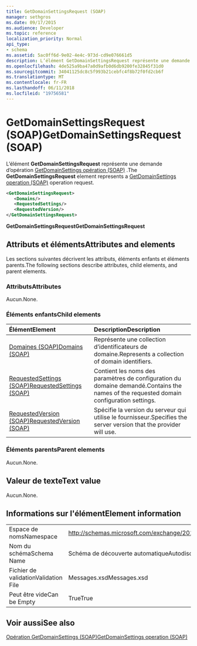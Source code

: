 ```yaml
---
title: GetDomainSettingsRequest (SOAP)
manager: sethgros
ms.date: 09/17/2015
ms.audience: Developer
ms.topic: reference
localization_priority: Normal
api_type:
- schema
ms.assetid: 5ac0ff6d-9e02-4e4c-973d-cd9e076661d5
description: L’élément GetDomainSettingsRequest représente une demande d’opération GetDomainSettings opération (SOAP).
ms.openlocfilehash: 4de525a9ba47a0d9afb0d6db9200fe32845f31d0
ms.sourcegitcommit: 34041125dc8c5f993b21cebfc4f8b72f0fd2cb6f
ms.translationtype: MT
ms.contentlocale: fr-FR
ms.lasthandoff: 06/11/2018
ms.locfileid: "19756581"
---
```

# <a name="getdomainsettingsrequest-soap"></a><span data-ttu-id="1d0f8-103">GetDomainSettingsRequest (SOAP)</span><span class="sxs-lookup"><span data-stu-id="1d0f8-103">GetDomainSettingsRequest (SOAP)</span></span>

<span data-ttu-id="1d0f8-104">L’élément **GetDomainSettingsRequest** représente une demande d’opération [GetDomainSettings opération (SOAP)](getdomainsettings-operation-soap.md) .</span><span class="sxs-lookup"><span data-stu-id="1d0f8-104">The **GetDomainSettingsRequest** element represents a [GetDomainSettings operation (SOAP)](getdomainsettings-operation-soap.md) operation request.</span></span> 
  
```XML
<GetDomainSettingsRequest>
   <Domains/>
   <RequestedSettings/>
   <RequestedVersion/>
</GetDomainSettingsRequest>
```

 <span data-ttu-id="1d0f8-105">**GetDomainSettingsRequest**</span><span class="sxs-lookup"><span data-stu-id="1d0f8-105">**GetDomainSettingsRequest**</span></span>
## <a name="attributes-and-elements"></a><span data-ttu-id="1d0f8-106">Attributs et éléments</span><span class="sxs-lookup"><span data-stu-id="1d0f8-106">Attributes and elements</span></span>

<span data-ttu-id="1d0f8-107">Les sections suivantes décrivent les attributs, éléments enfants et éléments parents.</span><span class="sxs-lookup"><span data-stu-id="1d0f8-107">The following sections describe attributes, child elements, and parent elements.</span></span>
  
### <a name="attributes"></a><span data-ttu-id="1d0f8-108">Attributs</span><span class="sxs-lookup"><span data-stu-id="1d0f8-108">Attributes</span></span>

<span data-ttu-id="1d0f8-109">Aucun.</span><span class="sxs-lookup"><span data-stu-id="1d0f8-109">None.</span></span>
  
### <a name="child-elements"></a><span data-ttu-id="1d0f8-110">Éléments enfants</span><span class="sxs-lookup"><span data-stu-id="1d0f8-110">Child elements</span></span>

|<span data-ttu-id="1d0f8-111">**Élément**</span><span class="sxs-lookup"><span data-stu-id="1d0f8-111">**Element**</span></span>|<span data-ttu-id="1d0f8-112">**Description**</span><span class="sxs-lookup"><span data-stu-id="1d0f8-112">**Description**</span></span>|
|:-----|:-----|
|[<span data-ttu-id="1d0f8-113">Domaines (SOAP)</span><span class="sxs-lookup"><span data-stu-id="1d0f8-113">Domains (SOAP)</span></span>](domains-soap.md) <br/> |<span data-ttu-id="1d0f8-114">Représente une collection d’identificateurs de domaine.</span><span class="sxs-lookup"><span data-stu-id="1d0f8-114">Represents a collection of domain identifiers.</span></span>  <br/> |
|[<span data-ttu-id="1d0f8-115">RequestedSettings (SOAP)</span><span class="sxs-lookup"><span data-stu-id="1d0f8-115">RequestedSettings (SOAP)</span></span>](requestedsettings-soap.md) <br/> |<span data-ttu-id="1d0f8-116">Contient les noms des paramètres de configuration du domaine demandé.</span><span class="sxs-lookup"><span data-stu-id="1d0f8-116">Contains the names of the requested domain configuration settings.</span></span>  <br/> |
|[<span data-ttu-id="1d0f8-117">RequestedVersion (SOAP)</span><span class="sxs-lookup"><span data-stu-id="1d0f8-117">RequestedVersion (SOAP)</span></span>](requestedversion-soap.md) <br/> |<span data-ttu-id="1d0f8-118">Spécifie la version du serveur qui utilise le fournisseur.</span><span class="sxs-lookup"><span data-stu-id="1d0f8-118">Specifies the server version that the provider will use.</span></span>  <br/> |
   
### <a name="parent-elements"></a><span data-ttu-id="1d0f8-119">Éléments parents</span><span class="sxs-lookup"><span data-stu-id="1d0f8-119">Parent elements</span></span>

<span data-ttu-id="1d0f8-120">Aucun.</span><span class="sxs-lookup"><span data-stu-id="1d0f8-120">None.</span></span>
  
## <a name="text-value"></a><span data-ttu-id="1d0f8-121">Valeur de texte</span><span class="sxs-lookup"><span data-stu-id="1d0f8-121">Text value</span></span>

<span data-ttu-id="1d0f8-122">Aucun.</span><span class="sxs-lookup"><span data-stu-id="1d0f8-122">None.</span></span>
  
## <a name="element-information"></a><span data-ttu-id="1d0f8-123">Informations sur l'élément</span><span class="sxs-lookup"><span data-stu-id="1d0f8-123">Element information</span></span>

|||
|:-----|:-----|
|<span data-ttu-id="1d0f8-124">Espace de noms</span><span class="sxs-lookup"><span data-stu-id="1d0f8-124">Namespace</span></span>  <br/> |http://schemas.microsoft.com/exchange/2010/Autodiscover  <br/> |
|<span data-ttu-id="1d0f8-125">Nom du schéma</span><span class="sxs-lookup"><span data-stu-id="1d0f8-125">Schema Name</span></span>  <br/> |<span data-ttu-id="1d0f8-126">Schéma de découverte automatique</span><span class="sxs-lookup"><span data-stu-id="1d0f8-126">Autodiscover schema</span></span>  <br/> |
|<span data-ttu-id="1d0f8-127">Fichier de validation</span><span class="sxs-lookup"><span data-stu-id="1d0f8-127">Validation File</span></span>  <br/> |<span data-ttu-id="1d0f8-128">Messages.xsd</span><span class="sxs-lookup"><span data-stu-id="1d0f8-128">Messages.xsd</span></span>  <br/> |
|<span data-ttu-id="1d0f8-129">Peut être vide</span><span class="sxs-lookup"><span data-stu-id="1d0f8-129">Can be Empty</span></span>  <br/> |<span data-ttu-id="1d0f8-130">True</span><span class="sxs-lookup"><span data-stu-id="1d0f8-130">True</span></span>  <br/> |
   
## <a name="see-also"></a><span data-ttu-id="1d0f8-131">Voir aussi</span><span class="sxs-lookup"><span data-stu-id="1d0f8-131">See also</span></span>



[<span data-ttu-id="1d0f8-132">Opération GetDomainSettings (SOAP)</span><span class="sxs-lookup"><span data-stu-id="1d0f8-132">GetDomainSettings operation (SOAP)</span></span>](getdomainsettings-operation-soap.md)

